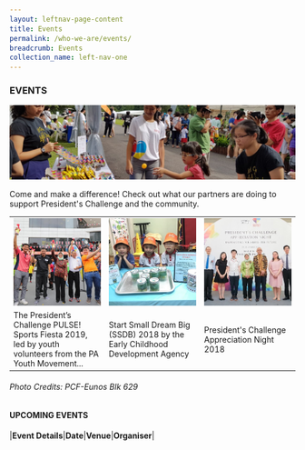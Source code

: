 ```yaml
---
layout: leftnav-page-content
title: Events
permalink: /who-we-are/events/
breadcrumb: Events
collection_name: left-nav-one
---
```


### EVENTS

![Event Top Banner](/images/event-top-banner.jpg "Event Top Banner")

Come and make a difference! Check out what our partners are doing to support President's Challenge and the community.

<table>
  <tr>
     <td width="33.3%">
       <img src="/images/IMG-20190720-WA0018v1.jpg" alt="President’s Challenge PULSE! Sports Fiesta 2019" />
     </td>
     <td width="33.3%">
       <img src="/images/PCF-Eunos_1.jpg" alt="Start Small Dream Big (SSDB) 2018" />
     </td>
     <td width="33.3%">
       <img src="/images/President-s-Challenge-Appreciation-Night.jpg" alt="President's Challenge Appreciation Night 2018" />
     </td>
  </tr>
  <tr>
     <td>
       The President’s Challenge PULSE! Sports Fiesta 2019, led by youth volunteers from the PA Youth Movement...
     </td>
     <td>
       Start Small Dream Big (SSDB) 2018 by the Early Childhood Development Agency
     </td>
     <td>
       President's Challenge Appreciation Night 2018
     </td>
  </tr>
</table>

###### Photo Credits: PCF-Eunos Blk 629


#### UPCOMING EVENTS

|**Event Details**|**Date**|**Venue**|**Organiser**|
